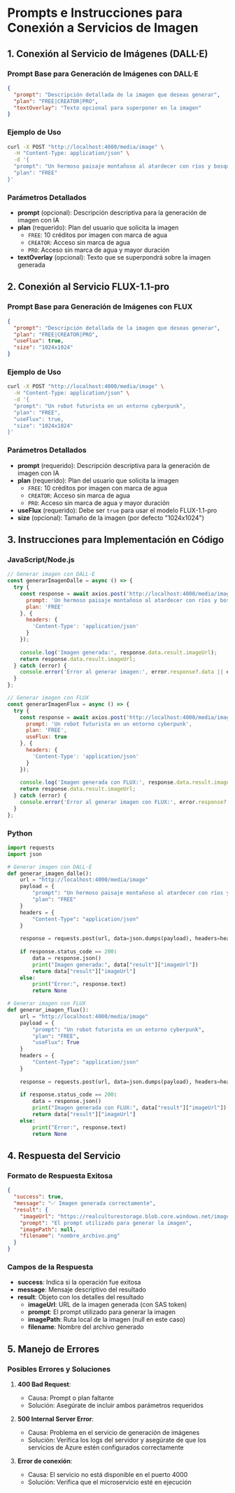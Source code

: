 # Prompts e Instrucciones para Conexión a Servicios de Imagen

## 1. Conexión al Servicio de Imágenes (DALL·E)

### Prompt Base para Generación de Imágenes con DALL·E
```json
{
  "prompt": "Descripción detallada de la imagen que deseas generar",
  "plan": "FREE|CREATOR|PRO",
  "textOverlay": "Texto opcional para superponer en la imagen"
}
```

### Ejemplo de Uso
```bash
curl -X POST "http://localhost:4000/media/image" \
  -H "Content-Type: application/json" \
  -d '{
  "prompt": "Un hermoso paisaje montañoso al atardecer con ríos y bosques",
  "plan": "FREE"
}'
```

### Parámetros Detallados
- **prompt** (opcional): Descripción descriptiva para la generación de imagen con IA
- **plan** (requerido): Plan del usuario que solicita la imagen
  - `FREE`: 10 créditos por imagen con marca de agua
  - `CREATOR`: Acceso sin marca de agua
  - `PRO`: Acceso sin marca de agua y mayor duración
- **textOverlay** (opcional): Texto que se superpondrá sobre la imagen generada

## 2. Conexión al Servicio FLUX-1.1-pro

### Prompt Base para Generación de Imágenes con FLUX
```json
{
  "prompt": "Descripción detallada de la imagen que deseas generar",
  "plan": "FREE|CREATOR|PRO",
  "useFlux": true,
  "size": "1024x1024"
}
```

### Ejemplo de Uso
```bash
curl -X POST "http://localhost:4000/media/image" \
  -H "Content-Type: application/json" \
  -d '{
  "prompt": "Un robot futurista en un entorno cyberpunk",
  "plan": "FREE",
  "useFlux": true,
  "size": "1024x1024"
}'
```

### Parámetros Detallados
- **prompt** (requerido): Descripción descriptiva para la generación de imagen con IA
- **plan** (requerido): Plan del usuario que solicita la imagen
  - `FREE`: 10 créditos por imagen con marca de agua
  - `CREATOR`: Acceso sin marca de agua
  - `PRO`: Acceso sin marca de agua y mayor duración
- **useFlux** (requerido): Debe ser `true` para usar el modelo FLUX-1.1-pro
- **size** (opcional): Tamaño de la imagen (por defecto "1024x1024")

## 3. Instrucciones para Implementación en Código

### JavaScript/Node.js
```javascript
// Generar imagen con DALL·E
const generarImagenDalle = async () => {
  try {
    const response = await axios.post('http://localhost:4000/media/image', {
      prompt: 'Un hermoso paisaje montañoso al atardecer con ríos y bosques',
      plan: 'FREE'
    }, {
      headers: {
        'Content-Type': 'application/json'
      }
    });
    
    console.log('Imagen generada:', response.data.result.imageUrl);
    return response.data.result.imageUrl;
  } catch (error) {
    console.error('Error al generar imagen:', error.response?.data || error.message);
  }
};

// Generar imagen con FLUX
const generarImagenFlux = async () => {
  try {
    const response = await axios.post('http://localhost:4000/media/image', {
      prompt: 'Un robot futurista en un entorno cyberpunk',
      plan: 'FREE',
      useFlux: true
    }, {
      headers: {
        'Content-Type': 'application/json'
      }
    });
    
    console.log('Imagen generada con FLUX:', response.data.result.imageUrl);
    return response.data.result.imageUrl;
  } catch (error) {
    console.error('Error al generar imagen con FLUX:', error.response?.data || error.message);
  }
};
```

### Python
```python
import requests
import json

# Generar imagen con DALL·E
def generar_imagen_dalle():
    url = "http://localhost:4000/media/image"
    payload = {
        "prompt": "Un hermoso paisaje montañoso al atardecer con ríos y bosques",
        "plan": "FREE"
    }
    headers = {
        "Content-Type": "application/json"
    }
    
    response = requests.post(url, data=json.dumps(payload), headers=headers)
    
    if response.status_code == 200:
        data = response.json()
        print("Imagen generada:", data["result"]["imageUrl"])
        return data["result"]["imageUrl"]
    else:
        print("Error:", response.text)
        return None

# Generar imagen con FLUX
def generar_imagen_flux():
    url = "http://localhost:4000/media/image"
    payload = {
        "prompt": "Un robot futurista en un entorno cyberpunk",
        "plan": "FREE",
        "useFlux": True
    }
    headers = {
        "Content-Type": "application/json"
    }
    
    response = requests.post(url, data=json.dumps(payload), headers=headers)
    
    if response.status_code == 200:
        data = response.json()
        print("Imagen generada con FLUX:", data["result"]["imageUrl"])
        return data["result"]["imageUrl"]
    else:
        print("Error:", response.text)
        return None
```

## 4. Respuesta del Servicio

### Formato de Respuesta Exitosa
```json
{
  "success": true,
  "message": "✅ Imagen generada correctamente",
  "result": {
    "imageUrl": "https://realculturestorage.blob.core.windows.net/images/nombre_archivo.png",
    "prompt": "El prompt utilizado para generar la imagen",
    "imagePath": null,
    "filename": "nombre_archivo.png"
  }
}
```

### Campos de la Respuesta
- **success**: Indica si la operación fue exitosa
- **message**: Mensaje descriptivo del resultado
- **result**: Objeto con los detalles del resultado
  - **imageUrl**: URL de la imagen generada (con SAS token)
  - **prompt**: El prompt utilizado para generar la imagen
  - **imagePath**: Ruta local de la imagen (null en este caso)
  - **filename**: Nombre del archivo generado

## 5. Manejo de Errores

### Posibles Errores y Soluciones
1. **400 Bad Request**: 
   - Causa: Prompt o plan faltante
   - Solución: Asegúrate de incluir ambos parámetros requeridos

2. **500 Internal Server Error**:
   - Causa: Problema en el servicio de generación de imágenes
   - Solución: Verifica los logs del servidor y asegúrate de que los servicios de Azure estén configurados correctamente

3. **Error de conexión**:
   - Causa: El servicio no está disponible en el puerto 4000
   - Solución: Verifica que el microservicio esté en ejecución